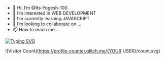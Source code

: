 - 👋 Hi, I’m @Its-Yogesh-100
- 👀 I’m interested in WEB DEVELOPMENT
- 🌱 I’m currently learning JAVASCRIPT
- 💞️ I’m looking to collaborate on ...
- 📫 How to reach me ...


[![Typing SVG](https://readme-typing-svg.demolab.com?font=Fira+Code&size=27&pause=1000&color=CD3C21&background=540EFF00&width=435&lines=Hello+Viewers;Its+Yogesh;Learning+Mode+ON)](https://git.io/typing-svg)

![Visitor Count](https://profile-counter.glitch.me/{YOUR USER}/count.svg)

<!---
Its-Yogesh-100/Its-Yogesh-100 is a ✨ special ✨ repository because its `README.md` (this file) appears on your GitHub profile.
You can click the Preview link to take a look at your changes.
--->


